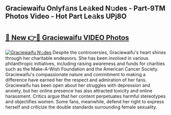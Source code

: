## Graciewaifu Onlyf𝚊ns Le𝚊ked N𝚞des - Part-9TM Photos Video - Hot Part Le𝚊ks UPj8O

# <h2><a href="http://ab72126.deff.icu/?id=Graciewaifu">🔗 New 👉🔴 Graciewaifu VIDEO Photos</a></h2>

[![Graciewaifu N𝚞des](https://i.imgur.com/rIISA9y.gif)](http://ab72126.deff.icu/?id=Graciewaifu)
Despite the controversies, Graciewaifu's heart shines through her charitable endeavors. She has been involved in various philanthropic initiatives, including raising awareness and funds for charities such as the Make-A-Wish Foundation and the American Cancer Society. Graciewaifu's compassionate nature and commitment to making a difference have earned her the respect and admiration of her fans. Graciewaifu has been open about her struggles with depression and anxiety, but her online presence has also attracted toxicity and online harassment. Critics argue that her content perpetuates harmful stereotypes and objectifies women. Some fans, meanwhile, defend her right to express herself and criticize the double standards surrounding female sexuality.
